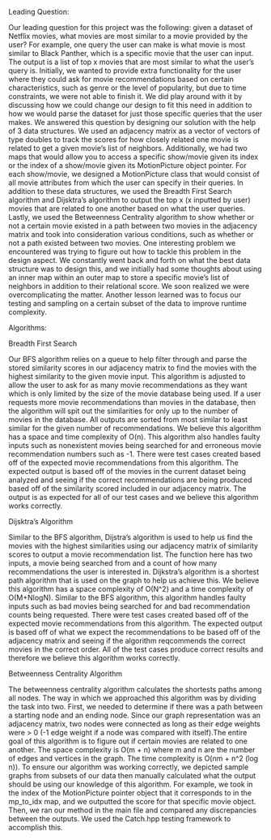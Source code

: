 Leading Question:

Our leading question for this project was the following: given a dataset of Netflix movies, what movies are most similar to a movie provided by the user? For example, one query the user can make is what movie is most similar to Black Panther, which is a specific movie that the user can input. The output is a list of top x movies that are most similar to what the user’s query is. Initially, we wanted to provide extra functionality for the user where they could ask for movie recommendations based on certain characteristics, such as genre or the level of popularity, but due to time constraints, we were not able to finish it. We did play around with it by discussing how we could change our design to fit this need in addition to how we would parse the dataset for just those specific queries that the user makes. 
	We answered this question by designing our solution with the help of 3 data structures. We used an adjacency matrix as a vector of vectors of type doubles to track the scores for how closely related one movie is related to get a given movie’s list of neighbors. Additionally, we had two maps that would allow you to access a specific show/movie given its index or the index of a show/movie given its MotionPicture object pointer. For each show/movie, we designed a MotionPicture class that would consist of all movie attributes from which the user can specify in their queries. In addition to these data structures, we used the Breadth First Search algorithm and Dijsktra’s algorithm to output the top x (x inputted by user) movies that are related to one another based on what the user queries. Lastly, we used the Betweenness Centrality algorithm to show whether or not a certain movie existed in a path between two movies in the adjacency matrix and took into consideration various conditions, such as whether or not a path existed between two movies. 
One interesting problem we encountered was trying to figure out how to tackle this problem in the design aspect. We constantly went back and forth on what the best data structure was to design this, and we initially had some thoughts about using an inner map within an outer map to store a specific movie’s list of neighbors in addition to their relational score. We soon realized we were overcomplicating the matter. Another lesson learned was to focus our testing and sampling on a certain subset of the data to improve runtime complexity. 




Algorithms:


Breadth First Search 

Our BFS algorithm relies on a queue to help filter through and parse the stored similarity scores in our adjacency matrix to find the movies with the highest similarity to the given movie input. This algorithm is adjusted to allow the user to ask for as many movie recommendations as they want which is only limited by the size of the movie database being used. If a user requests more movie recommendations than movies in the database, then the algorithm will spit out the similarities for only up to the number of movies in the database. All outputs are sorted from most similar to least similar for the given number of recommendations. We believe this algorithm has a space and time complexity of O(n). This algorithm also handles faulty inputs such as nonexistent movies being searched for and erroneous movie recommendation numbers such as -1. There were test cases created based off of the expected movie recommendations from this algorithm. The expected output is based off of the movies in the current dataset being analyzed and seeing if the correct recommendations are being produced based off of the similarity scored included in our adjacency matrix. The output is as expected for all of our test cases and we believe this algorithm works correctly.

Dijsktra’s Algorithm

Similar to the BFS algorithm, Dijstra’s algorithm is used to help us find the movies with the highest similarities using our adjacency matrix of similarity scores to output a movie recommendation list. The function here has two inputs, a movie being searched from and a count of how many recommendations the user is interested in. Dijkstra’s algorithm is a shortest path algorithm that is used on the graph to help us achieve this. We believe this algorithm has a space complexity of O(N^2) and a time complexity of O(M+NlogN). Similar to the BFS algorithm, this algorithm handles faulty inputs such as bad movies being searched for and bad recommendation counts being requested. There were test cases created based off of the expected movie recommendations from this algorithm. The expected output is based off of what we expect the recommendations to be based off of the adjacency matrix and seeing if the algorithm reqcommends the correct movies in the correct order. All of the test cases produce correct results and therefore we believe this algorithm works correctly.

Betweenness Centrality Algorithm 

The betweenness centrality algorithm calculates the shortests paths among all nodes. The way in which we approached this algorithm was by dividing the task into two. First, we needed to determine if there was a path between a starting node and an ending node. Since our graph representation was an adjacency matrix, two nodes were connected as long as their edge weights were > 0 (-1 edge weight if a node was compared with itself).The entire goal of this algorithm is to figure out if certain movies are related to one another. The space complexity is O(m + n) where m and n are the number of edges and vertices in the graph. The time complexity is O(nm + n^2 (log n)). To ensure our algorithm was working correctly, we depicted sample graphs from subsets of our data then manually calculated what the output should be using our knowledge of this algorithm. For example, we took in the index of the MotionPicture pointer object that it corresponds to in the mp_to_idx map, and we outputted the score for that specific movie object. Then, we ran our method in the main file and compared any discrepancies between the outputs. We used the Catch.hpp testing framework to accomplish this. 
